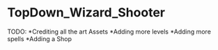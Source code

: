 # TopDown_Wizard_Shooter

TODO: 
*Crediting all the art Assets
*Adding more levels
*Adding more spells
*Adding a Shop

